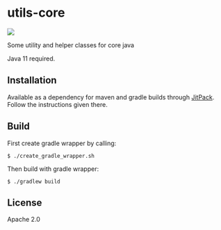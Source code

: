 # utils-core

[![](https://jitpack.io/v/arthurpicht/utils-core.svg)](https://jitpack.io/#arthurpicht/utils-core)

Some utility and helper classes for core java

Java 11 required.

## Installation

Available as a dependency for maven and gradle builds through [JitPack](https://jitpack.io/#arthurpicht/utils-core).
Follow the instructions given there.

## Build

First create gradle wrapper by calling:

    $ ./create_gradle_wrapper.sh

Then build with gradle wrapper:

    $ ./gradlew build

## License

Apache 2.0
